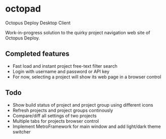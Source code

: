# octopad
Octopus Deploy Desktop Client

Work-in-progress solution to the quirky project navigation web site of Octopus Deploy.

Completed features
------------------
- Fast load and instant project free-text filter search
- Login with username and password or API key
- For now, selecting a project will show its web page in a browser control

Todo
----
- Show build status of project and project group using different icons
- Refresh projects and project groups continously
- Compare/diff all settings of two projects
- Multiple tabs for projects browser control
- Implement MetroFramework for main window and add light/dark theme switcher